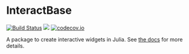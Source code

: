 # InteractBase

[![Build Status](https://travis-ci.org/piever/InteractBase.jl.svg?branch=master)](https://travis-ci.org/piever/InteractBase.jl)
[![](https://img.shields.io/badge/docs-latest-blue.svg)](https://piever.github.io/InteractBase.jl/latest/)
[![codecov.io](http://codecov.io/github/piever/InteractBase.jl/coverage.svg?branch=master)](http://codecov.io/github/piever/InteractBase.jl?branch=master)

A package to create interactive widgets in Julia. See [the docs](https://piever.github.io/InteractBase.jl/latest/) for more details.
